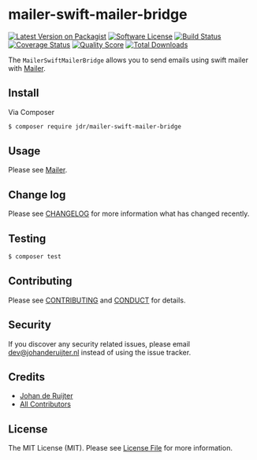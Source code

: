 # mailer-swift-mailer-bridge

[![Latest Version on Packagist][ico-version]][link-packagist]
[![Software License][ico-license]](LICENSE.md)
[![Build Status][ico-travis]][link-travis]
[![Coverage Status][ico-scrutinizer]][link-scrutinizer]
[![Quality Score][ico-code-quality]][link-code-quality]
[![Total Downloads][ico-downloads]][link-downloads]

The `MailerSwiftMailerBridge` allows you to send emails using swift mailer with [Mailer][link-mailer].

## Install

Via Composer

``` bash
$ composer require jdr/mailer-swift-mailer-bridge
```

## Usage

Please see [Mailer][link-mailer].

## Change log

Please see [CHANGELOG](CHANGELOG.md) for more information what has changed recently.

## Testing

``` bash
$ composer test
```

## Contributing

Please see [CONTRIBUTING](CONTRIBUTING.md) and [CONDUCT](CONDUCT.md) for details.

## Security

If you discover any security related issues, please email dev@johanderuijter.nl instead of using the issue tracker.

## Credits

- [Johan de Ruijter][link-author]
- [All Contributors][link-contributors]

## License

The MIT License (MIT). Please see [License File](LICENSE.md) for more information.

[ico-version]: https://img.shields.io/packagist/v/jdr/mailer-swift-mailer-bridge.svg?style=flat-square
[ico-license]: https://img.shields.io/badge/license-MIT-brightgreen.svg?style=flat-square
[ico-travis]: https://img.shields.io/travis/johanderuijter/mailer-swift-mailer-bridge/master.svg?style=flat-square
[ico-scrutinizer]: https://img.shields.io/scrutinizer/coverage/g/johanderuijter/mailer-swift-mailer-bridge.svg?style=flat-square
[ico-code-quality]: https://img.shields.io/scrutinizer/g/johanderuijter/mailer-swift-mailer-bridge.svg?style=flat-square
[ico-downloads]: https://img.shields.io/packagist/dt/jdr/mailer-swift-mailer-bridge.svg?style=flat-square

[link-packagist]: https://packagist.org/packages/jdr/mailer-swift-mailer-bridge
[link-travis]: https://travis-ci.org/johanderuijter/mailer-swift-mailer-bridge
[link-scrutinizer]: https://scrutinizer-ci.com/g/johanderuijter/mailer-swift-mailer-bridge/code-structure
[link-code-quality]: https://scrutinizer-ci.com/g/johanderuijter/mailer-swift-mailer-bridge
[link-downloads]: https://packagist.org/packages/jdr/mailer-swift-mailer-bridge
[link-author]: https://github.com/johanderuijter
[link-contributors]: ../../contributors

[link-mailer]: https://github.com/johanderuijter/mailer
